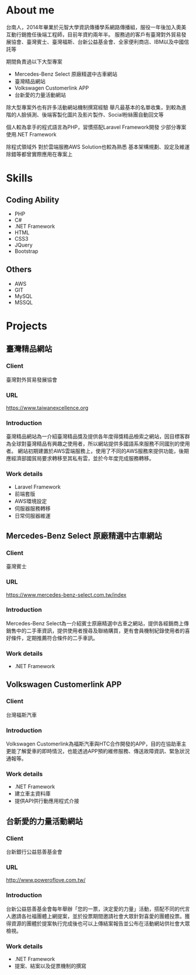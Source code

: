 # About me

台南人，2014年畢業於元智大學資訊傳播學系網路傳播組，服役一年後加入奧美互動行銷擔任後端工程師，目前年資約兩年半。
服務過的客戶有臺灣對外貿易發展協會、臺灣賓士、臺灣福斯、台新公益基金會、全家便利商店、IBM以及中國信託等

期間負責過以下大型專案
* Mercedes-Benz Select 原廠精選中古車網站
* 臺灣精品網站
* Volkswagen Customerlink APP
* 台新愛的力量活動網站

除大型專案外也有許多活動網站機制撰寫經驗
舉凡最基本的名單收集，到較為進階的人臉偵測、後端客製化圖片及影片製作、Social粉絲團自動回文等

個人較為拿手的程式語言為PHP，習慣搭配Laravel Framework開發
少部分專案使用.NET Framework

除程式領域外
對於雲端服務AWS Solution也較為熟悉
基本架構規劃、設定及維運除錯等都曾實際應用在專案上 

# Skills
## Coding Ability
* PHP
* C#
* .NET Framework
* HTML
* CSS3
* JQuery
* Bootstrap

## Others
* AWS
* GIT
* MySQL
* MSSQL

# Projects
## 臺灣精品網站
### Client
臺灣對外貿易發展協會
### URL
https://www.taiwanexcellence.org
### Introduction
臺灣精品網站為一介紹臺灣精品獎及提供各年度得獎精品檢索之網站，因目標客群為全球對臺灣精品有興趣之使用者，所以網站提供多國語系來服務不同國別的使用者。
網站初期建置於AWS雲端服務上，使用了不同的AWS服務來提供功能，後期應經濟部國貿局要求轉移至其私有雲，並於今年度完成服務轉移。
### Work details 
* Laravel Framework
* 前端套版
* AWS環境設定
* 伺服器服務轉移
* 日常伺服器維運

## Mercedes-Benz Select 原廠精選中古車網站
### Client
臺灣賓士
### URL
https://www.mercedes-benz-select.com.tw/index
### Introduction
Mercedes-Benz Select為一介紹賓士原廠精選中古車之網站，提供各經銷商上傳銷售中的二手車資訊，提供使用者搜尋及聯絡購買，更有會員機制紀錄使用者的喜好條件，定期推薦符合條件的二手車訊。
### Work details 
* .NET Framework

## Volkswagen Customerlink APP
### Client
台灣福斯汽車
### Introduction
Volkswagen Customerlink為福斯汽車與HTC合作開發的APP，目的在協助車主更能了解愛車的即時情況，也能透過APP預約維修服務、傳送故障資訊、緊急狀況通報等。
### Work details 
* .NET Framework
* 建立車主資料庫
* 提供API供行動應用程式介接

## 台新愛的力量活動網站
### Client
台新銀行公益慈善基金會
### URL
http://www.poweroflove.com.tw/
### Introduction
台新公益慈善基金會每年舉辦「您的一票，決定愛的力量」活動，搭配不同的代言人邀請各社福團體上網提案，並於投票期間邀請社會大眾針對喜愛的團體投票。獲得資源的團體於提案執行完成後也可以上傳結案報告並公布在活動網站供社會大眾檢視。
### Work details 
* .NET Framework
* 提案、結案以及促票機制的撰寫
